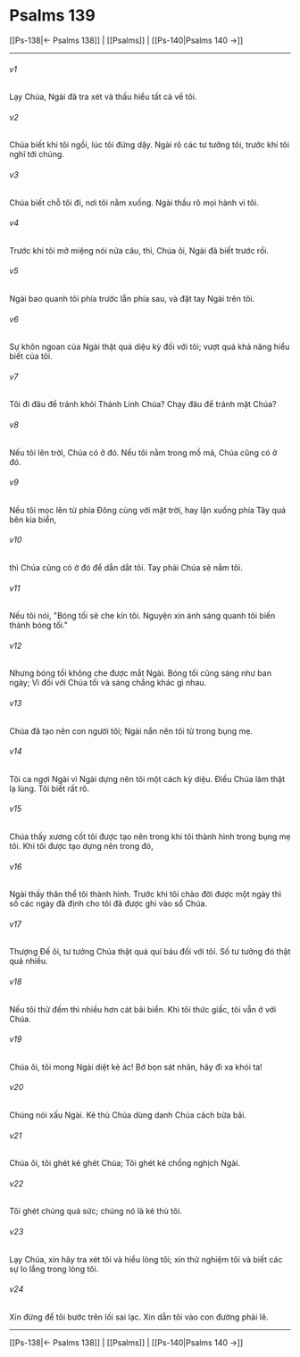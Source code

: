 # Psalms 139

[[Ps-138|← Psalms 138]] | [[Psalms]] | [[Ps-140|Psalms 140 →]]
***



###### v1 
Lạy Chúa, Ngài đã tra xét và thấu hiểu tất cả về tôi. 

###### v2 
Chúa biết khi tôi ngồi, lúc tôi đứng dậy. Ngài rõ các tư tưởng tôi, trước khi tôi nghĩ tới chúng. 

###### v3 
Chúa biết chỗ tôi đi, nơi tôi nằm xuống. Ngài thấu rõ mọi hành vi tôi. 

###### v4 
Trước khi tôi mở miệng nói nửa câu, thì, Chúa ôi, Ngài đã biết trước rồi. 

###### v5 
Ngài bao quanh tôi phía trước lẫn phía sau, và đặt tay Ngài trên tôi. 

###### v6 
Sự khôn ngoan của Ngài thật quá diệu kỳ đối với tôi; vượt quá khả năng hiểu biết của tôi. 

###### v7 
Tôi đi đâu để tránh khỏi Thánh Linh Chúa? Chạy đâu để tránh mặt Chúa? 

###### v8 
Nếu tôi lên trời, Chúa có ở đó. Nếu tôi nằm trong mồ mả, Chúa cũng có ở đó. 

###### v9 
Nếu tôi mọc lên từ phía Đông cùng với mặt trời, hay lặn xuống phía Tây quá bên kia biển, 

###### v10 
thì Chúa cũng có ở đó để dẫn dắt tôi. Tay phải Chúa sẽ nắm tôi. 

###### v11 
Nếu tôi nói, "Bóng tối sẽ che kín tôi. Nguyện xin ánh sáng quanh tôi biến thành bóng tối." 

###### v12 
Nhưng bóng tối không che được mắt Ngài. Bóng tối cũng sáng như ban ngày; Vì đối với Chúa tối và sáng chẳng khác gì nhau. 

###### v13 
Chúa đã tạo nên con người tôi; Ngài nắn nên tôi từ trong bụng mẹ. 

###### v14 
Tôi ca ngợi Ngài vì Ngài dựng nên tôi một cách kỳ diệu. Điều Chúa làm thật lạ lùng. Tôi biết rất rõ. 

###### v15 
Chúa thấy xương cốt tôi được tạo nên trong khi tôi thành hình trong bụng mẹ tôi. Khi tôi được tạo dựng nên trong đó, 

###### v16 
Ngài thấy thân thể tôi thành hình. Trước khi tôi chào đời được một ngày thì số các ngày đã định cho tôi đã được ghi vào sổ Chúa. 

###### v17 
Thượng Đế ôi, tư tưởng Chúa thật quá quí báu đối với tôi. Số tư tưởng đó thật quá nhiều. 

###### v18 
Nếu tôi thử đếm thì nhiều hơn cát bãi biển. Khi tôi thức giấc, tôi vẫn ở với Chúa. 

###### v19 
Chúa ôi, tôi mong Ngài diệt kẻ ác! Bớ bọn sát nhân, hãy đi xa khỏi ta! 

###### v20 
Chúng nói xấu Ngài. Kẻ thù Chúa dùng danh Chúa cách bữa bãi. 

###### v21 
Chúa ôi, tôi ghét kẻ ghét Chúa; Tôi ghét kẻ chống nghịch Ngài. 

###### v22 
Tôi ghét chúng quá sức; chúng nó là kẻ thù tôi. 

###### v23 
Lạy Chúa, xin hãy tra xét tôi và hiểu lòng tôi; xin thử nghiệm tôi và biết các sự lo lắng trong lòng tôi. 

###### v24 
Xin đừng để tôi bước trên lối sai lạc. Xin dẫn tôi vào con đường phải lẽ.

***
[[Ps-138|← Psalms 138]] | [[Psalms]] | [[Ps-140|Psalms 140 →]]
